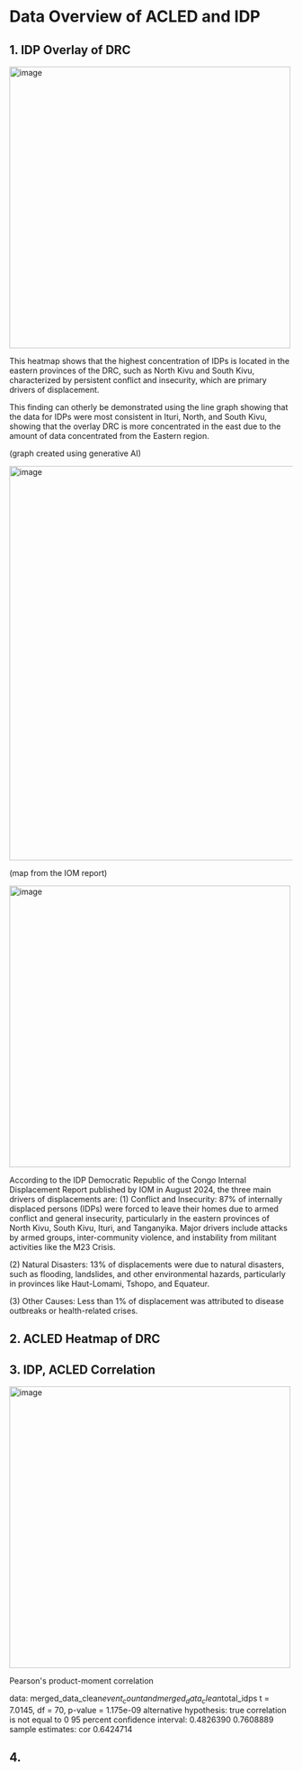 # Data Overview of ACLED and IDP 
## 1. IDP Overlay of DRC
<img width="500" alt="image" src="https://github.com/user-attachments/assets/6249cd1b-4aca-48b3-b090-b497690d57e1" />

This heatmap shows that the highest concentration of IDPs is located in the eastern provinces of the DRC, such as North Kivu and South Kivu, characterized by persistent conflict and insecurity, which are primary drivers of displacement.

This finding can otherly be demonstrated using the line graph showing that the data for IDPs were most consistent in Ituri, North, and South Kivu, showing that the overlay DRC is more concentrated in the east due to the amount of data concentrated from the Eastern region. 

(graph created using generative AI)

<img width="700" alt="image" src="https://github.com/user-attachments/assets/caf55c26-94e7-4b6e-9132-b66483ce9dc1" />

(map from the IOM report)

<img width="500" alt="image" src="https://github.com/user-attachments/assets/c9f611e6-a064-43e5-b91a-9a7dec738341" />


According to the IDP Democratic Republic of the Congo Internal Displacement Report published by IOM in August 2024, the three main drivers of displacements are: 
(1) Conflict and Insecurity: 87% of internally displaced persons (IDPs) were forced to leave their homes due to armed conflict and general insecurity, particularly in the eastern provinces of North Kivu, South Kivu, Ituri, and Tanganyika.
Major drivers include attacks by armed groups, inter-community violence, and instability from militant activities like the M23 Crisis.

(2) Natural Disasters: 13% of displacements were due to natural disasters, such as flooding, landslides, and other environmental hazards, particularly in provinces like Haut-Lomami, Tshopo, and Equateur.

(3) Other Causes: Less than 1% of displacement was attributed to disease outbreaks or health-related crises.

## 2. ACLED Heatmap of DRC 

## 3. IDP, ACLED Correlation

<img width="500" alt="image" src="https://github.com/user-attachments/assets/6ea7a7cb-211e-4a6a-ba8d-db0b0b8e1f68" />

Pearson's product-moment correlation

data:  merged_data_clean$event_count and merged_data_clean$total_idps
t = 7.0145, df = 70, p-value = 1.175e-09
alternative hypothesis: true correlation is not equal to 0
95 percent confidence interval: 0.4826390 0.7608889
sample estimates: cor 0.6424714 

## 4. 




